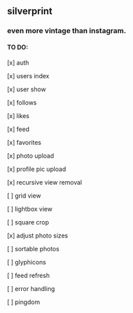 ## silverprint

### even more vintage than instagram.

#### TO DO:

[x] auth

[x] users index

[x] user show

[x] follows

[x] likes

[x] feed

[x] favorites

[x] photo upload

[x] profile pic upload

[x] recursive view removal

[ ] grid view

[ ] lightbox view

[ ] square crop

[x] adjust photo sizes

[ ] sortable photos

[ ] glyphicons

[ ] feed refresh

[ ] error handling

[ ] pingdom
